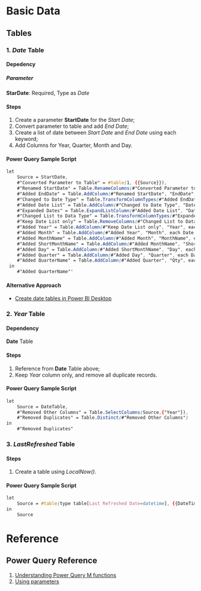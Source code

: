 # Basic Data

## Tables

### 1. <em>Date</em> Table

#### Depedency
##### Parameter
**StarDate**: Required, Type as <em>Date</em>

#### Steps
1. Create a parameter **StartDate** for the <em>Start Date</em>;
1. Convert parameter to table and add <em>End Date</em>;
1. Create a list of date between <em>Start Date</em> and <em>End Date</em> using each keyword;
1. Add Columns for Year, Quarter, Month and Day.

#### Power Query Sample Script
```css
let
    Source = StartDate,
    #"Converted Parameter to Table" = #table(1, {{Source}}),
    #"Renamed StartDate" = Table.RenameColumns(#"Converted Parameter to Table",{{"Column1", "StartDate"}}),
    #"Added EndDate" = Table.AddColumn(#"Renamed StartDate", "EndDate", each Date.From(Date.EndOfYear(DateTime.LocalNow()))),
    #"Changed to Date Type" = Table.TransformColumnTypes(#"Added EndDate",{{"StartDate", type date}, {"EndDate", type date}}),
    #"Added Date List" = Table.AddColumn(#"Changed to Date Type", "Date", each {Number.From([StartDate])..Number.From([EndDate])}),
    #"Expanded Dates" = Table.ExpandListColumn(#"Added Date List", "Date"),
    #"Changed List to Data Type" = Table.TransformColumnTypes(#"Expanded Dates",{{"Date", type date}}),
    #"Keep Date List only" = Table.RemoveColumns(#"Changed List to Data Type",{"StartDate", "EndDate"}),
    #"Added Year" = Table.AddColumn(#"Keep Date List only", "Year", each Date.Year([Date]), Int64.Type),
    #"Added Month" = Table.AddColumn(#"Added Year", "Month", each Date.Month([Date]), Int64.Type),
    #"Added MonthName" = Table.AddColumn(#"Added Month", "MonthName", each Date.MonthName([Date])),
    #"Added ShortMonthName" = Table.AddColumn(#"Added MonthName", "ShortMonthName", each Text.Start([MonthName],3)),
    #"Added Day" = Table.AddColumn(#"Added ShortMonthName", "Day", each Date.Day([Date]), Int64.Type),
    #"Added Quarter" = Table.AddColumn(#"Added Day", "Quarter", each Date.QuarterOfYear([Date]), Int64.Type),
    #"Added QuarterName" = Table.AddColumn(#"Added Quarter", "Qty", each Text.Combine({Text.From([Year], "en-US"), "-Q", Text.From([Quarter], "en-US")}), type text)
 in
    #"Added QuarterName"'
```

#### Alternative Approach
- [Create date tables in Power BI Desktop](https://learn.microsoft.com/en-us/power-bi/guidance/model-date-tables)

### 2. <em>Year</em> Table

#### Dependency

**Date** Table

#### Steps
1. Reference from **Date** Table above;
1. Keep <em>Year</em> column only, and remove all duplicate records.

#### Power Query Sample Script
```css
let
    Source = DateTable,
    #"Removed Other Columns" = Table.SelectColumns(Source,{"Year"}),
    #"Removed Duplicates" = Table.Distinct(#"Removed Other Columns")
in
    #"Removed Duplicates"
```

### 3. <em> LastRefreshed</em> Table

#### Steps
1. Create a table using <em>LocalNow()</em>.

#### Power Query Sample Script
```css
let
    Source = #table(type table[Last Refreshed Date=datetime], {{DateTime.LocalNow()}})
in
    Source
```

# Reference
## Power Query Reference
1. [Understanding Power Query M functions](https://learn.microsoft.com/en-us/powerquery-m/understanding-power-query-m-functions)
1. [Using parameters](https://learn.microsoft.com/en-us/power-query/power-query-query-parameters)